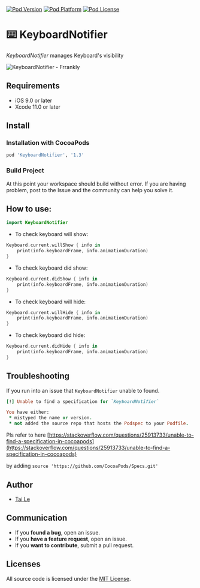 [![Pod Version](https://cocoapod-badges.herokuapp.com/v/KeyboardNotifier/badge.png)](http://cocoadocs.org/docsets/KeyboardNotifier/)
[![Pod Platform](https://cocoapod-badges.herokuapp.com/p/KeyboardNotifier/badge.png)](http://cocoadocs.org/docsets/KeyboardNotifier/)
[![Pod License](https://cocoapod-badges.herokuapp.com/l/KeyboardNotifier/badge.png)](https://www.apache.org/licenses/LICENSE-2.0.html)

# ⌨️ KeyboardNotifier
*KeyboardNotifier* manages Keyboard's visibility

![KeyboardNotifier - Frrankly](https://user-images.githubusercontent.com/6329656/96358780-485e2380-1135-11eb-9c07-2a52321e38d5.gif)

## Requirements

- iOS 9.0 or later
- Xcode 11.0 or later

## Install

### Installation with CocoaPods

```ruby
pod 'KeyboardNotifier', '1.3'
```

### Build Project

At this point your workspace should build without error. If you are having problem, post to the Issue and the
community can help you solve it.

## How to use:

```swift
import KeyboardNotifier
```

- To check keyboard will show:

```swift
Keyboard.current.willShow { info in
    print(info.keyboardFrame, info.animationDuration)
}
``` 

- To check keyboard did show:

```swift
Keyboard.current.didShow { info in
    print(info.keyboardFrame, info.animationDuration)
}
``` 

- To check keyboard will hide:

```swift
Keyboard.current.willHide { info in
    print(info.keyboardFrame, info.animationDuration)
}
``` 

- To check keyboard did hide:

```swift
Keyboard.current.didHide { info in
    print(info.keyboardFrame, info.animationDuration)
}
``` 

## Troubleshooting

If you run into an issue that `KeyboardNotifier` unable to found.

```ruby
[!] Unable to find a specification for `KeyboardNotifier`

You have either:
 * mistyped the name or version.
 * not added the source repo that hosts the Podspec to your Podfile.
```

Pls refer to here [https://stackoverflow.com/questions/25913733/unable-to-find-a-specification-in-cocoapods](https://stackoverflow.com/questions/25913733/unable-to-find-a-specification-in-cocoapods)

by adding `source 'https://github.com/CocoaPods/Specs.git'`

## Author
- [Tai Le](https://github.com/levantAJ)

## Communication
- If you **found a bug**, open an issue.
- If you **have a feature request**, open an issue.
- If you **want to contribute**, submit a pull request.


## Licenses

All source code is licensed under the [MIT License](https://raw.githubusercontent.com/levantAJ/KeyboardNotifier/master/LICENSE).

